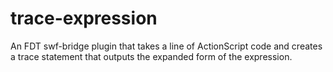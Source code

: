 trace-expression
================

An FDT swf-bridge plugin that takes a line of ActionScript code and creates a trace statement that outputs the expanded form of the expression.